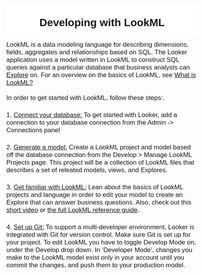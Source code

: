 <div style="width: 100%; text-align: center; overflow: hidden; font-family: 'Google Sans',Helvetica,Arial,sans-serif, sans-serif;">
<h1 style="background-color: #fff; padding: 30px 0 15px;font-weight:500; margin-bottom: 0; font-weight: 600;">Developing with LookML</h1>

<div style="text-align: left; font-size: 17px;">
    <p style="font-weight: 300; margin-top: 17px;">LookML is a data modeling language for describing dimensions, fields, aggregates and relationships based on SQL.
    The Looker application uses a model written in LookML to construct SQL queries against a particular database that business analysts can
    <a target="_blank" href="https://docs.looker.com/r/exploring-data">Explore</a> on.
    For an overview on the basics of LookML, see <a target="_blank" href="http://www.looker.com/docs/data-modeling/learning-lookml/what-is-lookml">What is LookML?</a>
    </br></br> In order to get started with LookML, follow these steps:.</p>
  </div>


<div style="text-align: left; font-size: 17px;">
    <p style="font-weight: 300; margin-top: 25px;"> 1. <a target="_blank" href="https://docs.looker.com/admin-options/tutorials/connections" style="font-weight:500">Connect your database:</a>
    To get started with Looker, add a connection to your database connection from the Admin -> Connections panel </p>

  </div>


<div style="text-align: left; font-size: 17px;">
    <p style="font-weight: 300; margin-top: 25px;"> 2. <a target="_blank" href="https://docs.looker.com/data-modeling/getting-started/connect-to-db-and-generate-model" style="font-weight:500">Generate a model:</a>
    Create a LookML project and model based off the database connection from the Develop > Manage LookML Projects page. This project will be a collection of LookML files that describes a set of releated models, views, and Explores.</p>

  </div>

<div style="text-align: left; font-size: 17px;">
    <p style="font-weight: 300; margin-top: 25px;"> 3. <a target="_blank" href="https://docs.looker.com/data-modeling/learning-lookml/what-is-lookml" style="font-weight:500">Get familiar with LookML:</a>
    Lean about the basics of LookML projects and language in order to edit your model to create an Explore that can answer business questions.
    Also, check out this <a href="https://vimeo.com/126865374" target = "_new">short video</a> or <a href="https://docs.looker.com/reference" target = "_new">the full LookML reference guide</a>. </p>

  </div>


  <div style="text-align: left; font-size: 17px;">
    <p style="font-weight: 300; margin-top: 25px;"> 4. <a target="_blank" href="https://docs.looker.com/data-modeling/getting-started/setting-up-git-connection" style="font-weight:500">Set up Git:</a>
    To support a multi-developer environment, Looker is integrated with Git for version control. Make sure Git is set up for your project. To edit LookML you have to toggle Develop Mode on, under the Develop drop down.
    In ‘Developer Mode’, changes you make to the LookML model exist only in your account until you commit the changes, and push them to your production model. </p>

  </div>





</div>
